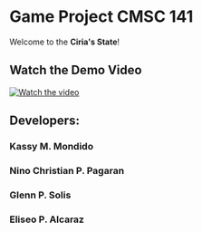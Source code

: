 # Game Project CMSC 141

Welcome to the **Ciria's State**!

## Watch the Demo Video

[![Watch the video](https://img.youtube.com/vi/_6wVKxpgmIQ/0.jpg)](https://www.youtube.com/watch?v=_6wVKxpgmIQ)

## Developers:
  ### Kassy M. Mondido
  ### Nino Christian P. Pagaran
  ### Glenn P. Solis
  ### Eliseo P. Alcaraz
